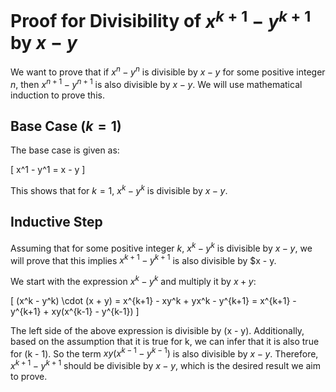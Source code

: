 # Proof for Divisibility of $x^{k+1} - y^{k+1}$ by $x - y$

We want to prove that if $x^n - y^n$ is divisible by $x - y$ for some positive integer $n$, then $x^{n+1} - y^{n+1}$ is
also divisible by $x - y$. We will use mathematical induction to prove this.

## Base Case ($k = 1$)

The base case is given as:

\[
x^1 - y^1 = x - y
\]

This shows that for $k = 1$, $x^k - y^k$ is divisible by $x - y$.

## Inductive Step

Assuming that for some positive integer $k$, $x^k - y^k$ is divisible by $x - y$, we will prove that this implies 
$x^{k+1} - y^{k+1}$ is also divisible by $x - y.

We start with the expression $x^{k} - y^{k}$ and multiply it by $x + y$:

\[
(x^k - y^k) \cdot (x + y) = x^{k+1} - xy^k + yx^k - y^{k+1} = x^{k+1} - y^{k+1} + xy(x^{k-1} - y^{k-1})
\]

The left side of the above expression is divisible by (x - y). Additionally, based on the assumption that it 
is true for k, we can infer that it is also true for (k - 1). So the term $xy(x^{k-1} - y^{k-1})$ is also divisible by
$x - y$. Therefore, $x^{k+1} - y^{k+1}$ should be divisible by $x - y$, which is the desired result we aim to prove.